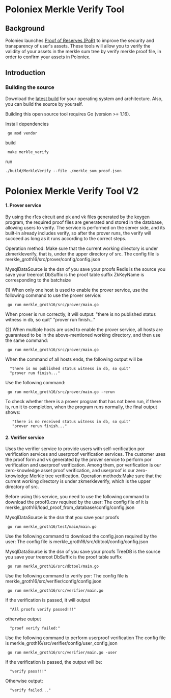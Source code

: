 # Poloniex Merkle Verify Tool

## Background

Poloniex launches [Proof of Reserves (PoR)]() to improve the security and transparency of user's assets. These tools will allow
you to verify the validity of your assets in the merkle sum tree by verify merkle proof file, in order to confirm your assets in Poloniex.

## Introduction

### Building the source

Download the [latest build](https://github.com/poloniex/tools-go-merkle-verify/releases) for your operating system and architecture. Also, you can build the source by yourself.

Building this open source tool requires Go (version >= 1.16).

Install dependencies
```shell
 go mod vendor
```

build
```shell
 make merkle_verify
```

run
```shell
./build/MerkleVerify --file ./merkle_sum_proof.json
```

# Poloniex Merkle Verify Tool V2

#### 1.	Prover service
By using the r1cs circuit and pk and vk files generated by the keygen program, the required proof files are generated and stored in the database, allowing users to verify. The service is performed on the server side, and its built-in already includes verify, so after the prover runs, the verify will succeed as long as it runs according to the correct steps.

Operation method: Make sure that the current working directory is under zkmerkleverify, that is, under the upper directory of src. The config file is merkle_groth16/src/prover/config/config.json

MysqlDataSource is the dsn of you save your proofs
Redis is the source you save your treeroot
DbSuffix is the proof table suffix
ZkKeyName is corresponding to the batchsize

(1) When only one host is used to enable the prover service, use the following command to use the prover service:
```shell
 go run merkle_groth16/src/prover/main.go
```
When prover is run correctly, it will output:
"there is no published status witness in db, so quit"
"prover run finish..."


(2) When multiple hosts are used to enable the prover service, all hosts are guaranteed to be in the above-mentioned working directory, and then use the same command:
```shell
 go run merkle_groth16/src/prover/main.go
```
When the command of all hosts ends, the following output will be

      "there is no published status witness in db, so quit"
      "prover run finish..."

Use the following command:
```shell
 go run merkle_groth16/src/prover/main.go -rerun
```
To check whether there is a prover program that has not been run, if there is, run it to completion, when the program runs normally, the final output shows:

       "there is no received status witness in db, so quit"
       "prover rerun finish..."

#### 2.	Verifier service
Uses the verifier service to provide users with self-verification por verification services and userproof verification services. The customer uses the proof form and vk generated by the prover service to perform por verification and userproof verification. Among them, por verification is our zero-knowledge asset proof verification, and userproof is our zero-knowledge Merkle tree verification. Operation methods:Make sure that the current working directory is under zkmerkleverify, which is the upper directory of src.

Before using this service, you need to use the following command to download the proof0.csv required by the user:
The config file of it is
merkle_groth16/load_proof_from_database/config/config.json

MysqlDataSource is the dsn that you save your proofs
```shell
 go run merkle_groth16/test/main/main.go 
```

Use the following command to download the config.json required by the user:
The config file is merkle_groth16/src/dbtool/config/config.json

MysqlDataSource is the dsn of you save your proofs
TreeDB is the source you save your treeroot
DbSuffix is the proof table suffix

```shell
 go run merkle_groth16/src/dbtool/main.go 
```

Use the following command to verify por:
The config file is merkle_groth16/src/verifier/config/config.json

```shell
 go run merkle_groth16/src/verifier/main.go 
```

If the verification is passed, it will output

      "All proofs verify passed!!!"

otherwise output

      "proof verify failed:"
Use the following command to perform userproof verification
The config file is merkle_groth16/src/verifier/config/user_config.json

```shell
 go run merkle_groth16/src/verifier/main.go -user
```

If the verification is passed, the output will be:

      "verify pass!!!"

Otherwise output:

      "verify failed..."



